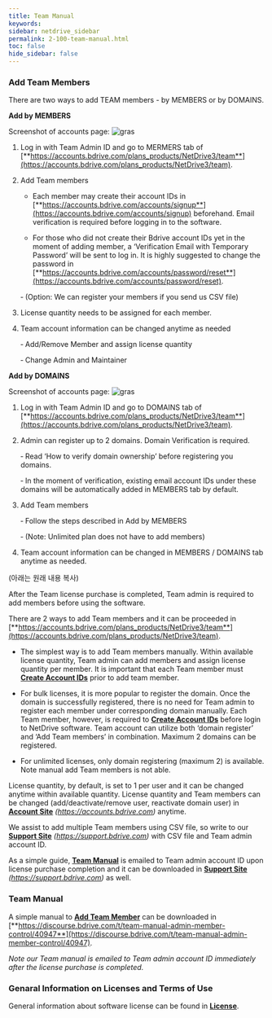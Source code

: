 ```yaml
---
title: Team Manual
keywords:
sidebar: netdrive_sidebar
permalink: 2-100-team-manual.html
toc: false
hide_sidebar: false
---
```


### **Add Team Members**

There are two ways to add TEAM members - by MEMBERS or by DOMAINS. 

**Add by MEMBERS**

<p>Screenshot of accounts page: <img src="img/by_members.jpg" alt="gras" /></p>

1. Log in with Team Admin ID and go to MERMERS tab of [**https://accounts.bdrive.com/plans_products/NetDrive3/team**](https://accounts.bdrive.com/plans_products/NetDrive3/team).

2. Add Team members 

   *	Each member may create their account IDs in [**https://accounts.bdrive.com/accounts/signup**](https://accounts.bdrive.com/accounts/signup) beforehand.  Email verification is required before logging in to the software.

   *	For those who did not create their Bdrive account IDs yet in the moment of adding member, a ‘Verification Email with Temporary Password’ will be sent to log in.  It is highly suggested to change the password in [**https://accounts.bdrive.com/accounts/password/reset**](https://accounts.bdrive.com/accounts/password/reset).

   ‐	(Option: We can register your members if you send us CSV file)

3. License quantity needs to be assigned for each member.

4. Team account information can be changed anytime as needed 

   ‐	Add/Remove Member and assign license quantity

   ‐	Change Admin and Maintainer


**Add by DOMAINS**

<p>Screenshot of accounts page: <img src="img/by_domains.jpg" alt="gras" /></p>

1. Log in with Team Admin ID and go to DOMAINS tab of [**https://accounts.bdrive.com/plans_products/NetDrive3/team**](https://accounts.bdrive.com/plans_products/NetDrive3/team).

2. Admin can register up to 2 domains.  Domain Verification is required.

   ‐	Read ‘How to verify domain ownership’ before registering you domains.

   ‐	In the moment of verification, existing email account IDs under these domains will be automatically added in MEMBERS tab by default.

3. Add Team members

   ‐	Follow the steps described in Add by MEMBERS

   ‐	(Note: Unlimited plan does not have to add members)

4. Team account information can be changed in MEMBERS / DOMAINS tab anytime as needed.



(아래는 원래 내용 복사)

After the Team license purchase is completed, Team admin is required to add members before using the software.

There are 2 ways to add Team members and it can be proceeded in [**https://accounts.bdrive.com/plans_products/NetDrive3/team**](https://accounts.bdrive.com/plans_products/NetDrive3/team).

- The simplest way is to add Team members manually. Within available license quantity, Team admin can add members and assign license quantity per member. It is important that each Team member must [**Create Account IDs**](#wiki-toc-create-account-id) prior to add team member.

- For bulk licenses, it is more popular to register the domain. Once the domain is successfully registered, there is no need for Team admin to register each member under corresponding domain manually. Each Team member, however, is required to [**Create Account IDs**](#wiki-toc-create-account-id) before login to NetDrive software. Team account can utilize both ‘domain register’ and ‘Add Team members’ in combination. Maximum 2 domains can be registered.

- For unlimited licenses, only domain registering (maximum 2) is available. Note manual add Team members is not able.

License quantity, by default, is set to 1 per user and it can be changed anytime within available quantity. License quantity and Team members can be changed (add/deactivate/remove user, reactivate domain user) in [**Account Site**](#wiki-toc-account-site) _(https://accounts.bdrive.com)_ anytime.

We assist to add multiple Team members using CSV file, so write to our [**Support Site**](#wiki-toc-support-site) _(https://support.bdrive.com)_ with CSV file and Team admin account ID.

As a simple guide, [**Team Manual**](#wiki-toc-team-manual) is emailed to Team admin account ID upon license purchase completion and it can be downloaded in [**Support Site**](#wiki-toc-support-site) _(https://support.bdrive.com)_ as well.



### **Team Manual**

A simple manual to [**Add Team Member**](#wiki-toc-add-team-member) can be downloaded in [**https://discourse.bdrive.com/t/team-manual-admin-member-control/40947**](https://discourse.bdrive.com/t/team-manual-admin-member-control/40947).

_Note our Team manual is emailed to Team admin account ID immediately after the license purchase is completed._



### **Genaral Information on Licenses and Terms of Use**

General information about software license can be found in [**License**](#wiki-toc-license).
